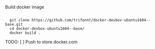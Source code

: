 
 Build docker image

```shell

  git clone https://github.com/trifonnt/docker-devbox-ubuntu1604--base.git
  cd docker-devbox-ubuntu1604--base/
  docker build .
```


TODO:
[ ] Push to store.docker.com
